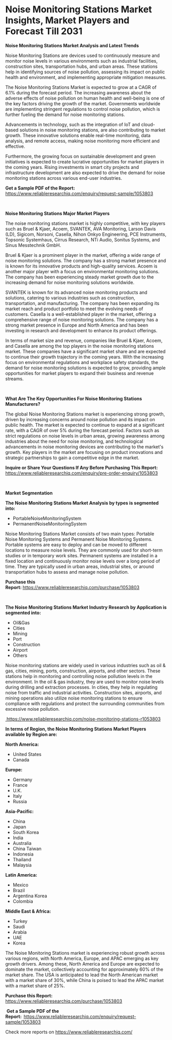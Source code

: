 <p><h1>Noise Monitoring Stations Market Insights, Market Players and Forecast Till 2031</h1></p><p><strong>Noise Monitoring Stations Market Analysis and Latest Trends</strong></p>
<p><p>Noise Monitoring Stations are devices used to continuously measure and monitor noise levels in various environments such as industrial facilities, construction sites, transportation hubs, and urban areas. These stations help in identifying sources of noise pollution, assessing its impact on public health and environment, and implementing appropriate mitigation measures.</p><p>The Noise Monitoring Stations Market is expected to grow at a CAGR of 6.1% during the forecast period. The increasing awareness about the adverse effects of noise pollution on human health and well-being is one of the key factors driving the growth of the market. Governments worldwide are implementing stringent regulations to control noise pollution, which is further fueling the demand for noise monitoring stations.</p><p>Advancements in technology, such as the integration of IoT and cloud-based solutions in noise monitoring stations, are also contributing to market growth. These innovative solutions enable real-time monitoring, data analysis, and remote access, making noise monitoring more efficient and effective.</p><p>Furthermore, the growing focus on sustainable development and green initiatives is expected to create lucrative opportunities for market players in the coming years. Rising investments in smart city projects and infrastructure development are also expected to drive the demand for noise monitoring stations across various end-user industries.</p></p>
<p><strong>Get a Sample PDF of the Report:&nbsp;</strong> <a href="https://www.reliableresearchiq.com/enquiry/request-sample/1053803">https://www.reliableresearchiq.com/enquiry/request-sample/1053803</a></p>
<p>&nbsp;</p>
<p><strong>Noise Monitoring Stations Major Market Players</strong></p>
<p><p>The noise monitoring stations market is highly competitive, with key players such as Bruel & Kjaer, Acoem, SVANTEK, AVA Monitoring, Larson Davis (LD), Sigicom, Norsoni, Casella, Nihon Onkyo Engineering, PCE Instruments, Topsonic Systemhaus, Cirrus Research, NTi Audio, Sonitus Systems, and Sinus Messtechnik GmbH. </p><p>Bruel & Kjaer is a prominent player in the market, offering a wide range of noise monitoring solutions. The company has a strong market presence and is known for its innovative products and high-quality services. Acoem is another major player with a focus on environmental monitoring solutions. The company has been experiencing steady market growth due to the increasing demand for noise monitoring solutions worldwide.</p><p>SVANTEK is known for its advanced noise monitoring products and solutions, catering to various industries such as construction, transportation, and manufacturing. The company has been expanding its market reach and product portfolio to meet the evolving needs of customers. Casella is a well-established player in the market, offering a comprehensive range of noise monitoring solutions. The company has a strong market presence in Europe and North America and has been investing in research and development to enhance its product offerings.</p><p>In terms of market size and revenue, companies like Bruel & Kjaer, Acoem, and Casella are among the top players in the noise monitoring stations market. These companies have a significant market share and are expected to continue their growth trajectory in the coming years. With the increasing focus on environmental regulations and workplace safety standards, the demand for noise monitoring solutions is expected to grow, providing ample opportunities for market players to expand their business and revenue streams.</p></p>
<p>&nbsp;</p>
<p><strong>What Are The Key Opportunities For Noise Monitoring Stations Manufacturers?</strong></p>
<p><p>The global Noise Monitoring Stations market is experiencing strong growth, driven by increasing concerns around noise pollution and its impact on public health. The market is expected to continue to expand at a significant rate, with a CAGR of over 5% during the forecast period. Factors such as strict regulations on noise levels in urban areas, growing awareness among industries about the need for noise monitoring, and technological advancements in noise monitoring devices are contributing to the market's growth. Key players in the market are focusing on product innovations and strategic partnerships to gain a competitive edge in the market.</p></p>
<p><strong>Inquire or Share Your Questions If Any Before Purchasing This Report:</strong> <a href="https://www.reliableresearchiq.com/enquiry/pre-order-enquiry/1053803">https://www.reliableresearchiq.com/enquiry/pre-order-enquiry/1053803</a></p>
<p>&nbsp;</p>
<p><strong>Market Segmentation</strong></p>
<p><strong>The Noise Monitoring Stations Market Analysis by types is segmented into:</strong></p>
<p><ul><li>PortableNoiseMonitoringSystem</li><li>PermanentNoiseMonitoringSystem</li></ul></p>
<p><p>Noise Monitoring Stations Market consists of two main types: Portable Noise Monitoring Systems and Permanent Noise Monitoring Systems. Portable systems are easy to deploy and can be moved to different locations to measure noise levels. They are commonly used for short-term studies or in temporary work sites. Permanent systems are installed in a fixed location and continuously monitor noise levels over a long period of time. They are typically used in urban areas, industrial sites, or around transportation hubs to assess and manage noise pollution.</p></p>
<p><strong>Purchase this Report:&nbsp;</strong><a href="https://www.reliableresearchiq.com/purchase/1053803">https://www.reliableresearchiq.com/purchase/1053803</a></p>
<p>&nbsp;</p>
<p><strong>The Noise Monitoring Stations Market Industry Research by Application is segmented into:</strong></p>
<p><ul><li>Oil&Gas</li><li>Cities</li><li>Mining</li><li>Port</li><li>Construction</li><li>Airport</li><li>Others</li></ul></p>
<p><p>Noise monitoring stations are widely used in various industries such as oil & gas, cities, mining, ports, construction, airports, and other sectors. These stations help in monitoring and controlling noise pollution levels in the environment. In the oil & gas industry, they are used to monitor noise levels during drilling and extraction processes. In cities, they help in regulating noise from traffic and industrial activities. Construction sites, airports, and mining operations also utilize noise monitoring stations to ensure compliance with regulations and protect the surrounding communities from excessive noise pollution.</p></p>
<p><a href="https://www.reliableresearchiq.com/noise-monitoring-stations-r1053803">&nbsp;https://www.reliableresearchiq.com/noise-monitoring-stations-r1053803</a></p>
<p><strong>In terms of Region, the Noise Monitoring Stations Market Players available by Region are:</strong></p>
<p>
    <p> <strong> North America: </strong>
        <ul>
            <li>United States</li>
            <li>Canada</li>
        </ul>
        </p> 
    <p> <strong> Europe: </strong>
        <ul>
            <li>Germany</li>
            <li>France</li>
            <li>U.K.</li>
            <li>Italy</li>
            <li>Russia</li>
        </ul>
        </p> 
    <p> <strong> Asia-Pacific: </strong>
        <ul>
            <li>China</li>
            <li>Japan</li>
            <li>South Korea</li>
            <li>India</li>
            <li>Australia</li>
            <li>China Taiwan</li>
            <li>Indonesia</li>
            <li>Thailand</li>
            <li>Malaysia</li>
        </ul>
        </p> 
    <p> <strong> Latin America: </strong>
        <ul>
            <li>Mexico</li>
            <li>Brazil</li>
            <li>Argentina Korea</li>
            <li>Colombia</li>
        </ul>
        </p> 
    <p> <strong> Middle East & Africa: </strong>
        <ul>
            <li>Turkey</li>
            <li>Saudi</li>
            <li>Arabia</li>
            <li>UAE</li>
            <li>Korea</li>
        </ul>
    </p>
    </p>
<p><p>The Noise Monitoring Stations market is experiencing robust growth across various regions, with North America, Europe, and APAC emerging as key growth drivers. Among these, North America and Europe are expected to dominate the market, collectively accounting for approximately 60% of the market share. The USA is anticipated to lead the North American market with a market share of 30%, while China is poised to lead the APAC market with a market share of 25%.</p></p>
<p><strong>Purchase this Report: </strong><a href="https://www.reliableresearchiq.com/purchase/1053803">https://www.reliableresearchiq.com/purchase/1053803</a></p>
<p>&nbsp;<strong>Get a Sample PDF of the Report:&nbsp;&nbsp;</strong><a href="https://www.reliableresearchiq.com/enquiry/request-sample/1053803">https://www.reliableresearchiq.com/enquiry/request-sample/1053803</a></p>
<p><strong></strong></p>
<p>Check more reports on <a href="https://www.reliableresearchiq.com/">https://www.reliableresearchiq.com/</a></p>